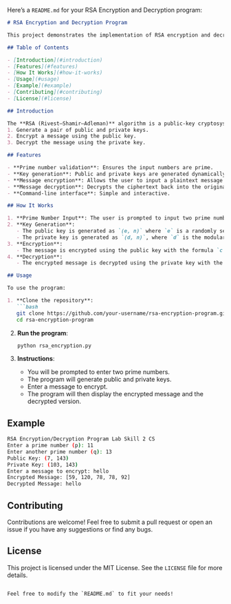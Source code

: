 Here’s a `README.md` for your RSA Encryption and Decryption program:

```md
# RSA Encryption and Decryption Program

This project demonstrates the implementation of RSA encryption and decryption in Python. The program allows users to generate RSA public and private keys, encrypt a message using the public key, and decrypt it using the private key.

## Table of Contents

- [Introduction](#introduction)
- [Features](#features)
- [How It Works](#how-it-works)
- [Usage](#usage)
- [Example](#example)
- [Contributing](#contributing)
- [License](#license)

## Introduction

The **RSA (Rivest–Shamir–Adleman)** algorithm is a public-key cryptosystem that is widely used for secure data transmission. This program provides a basic implementation of the RSA algorithm where users can:
1. Generate a pair of public and private keys.
2. Encrypt a message using the public key.
3. Decrypt the message using the private key.

## Features

- **Prime number validation**: Ensures the input numbers are prime.
- **Key generation**: Public and private keys are generated dynamically.
- **Message encryption**: Allows the user to input a plaintext message and encrypt it using the public key.
- **Message decryption**: Decrypts the ciphertext back into the original message using the private key.
- **Command-line interface**: Simple and interactive.

## How It Works

1. **Prime Number Input**: The user is prompted to input two prime numbers `p` and `q`.
2. **Key Generation**:
   - The public key is generated as `(e, n)` where `e` is a randomly selected number coprime to Euler’s totient function `phi(n)`, and `n = p * q`.
   - The private key is generated as `(d, n)`, where `d` is the modular inverse of `e` modulo `phi(n)`.
3. **Encryption**:
   - The message is encrypted using the public key with the formula `c = (m^e) % n`, where `m` is the ASCII value of each character in the message.
4. **Decryption**:
   - The encrypted message is decrypted using the private key with the formula `m = (c^d) % n`.

## Usage

To use the program:

1. **Clone the repository**:
   ```bash
   git clone https://github.com/your-username/rsa-encryption-program.git
   cd rsa-encryption-program
   ```

2. **Run the program**:
   ```bash
   python rsa_encryption.py
   ```

3. **Instructions**:
   - You will be prompted to enter two prime numbers.
   - The program will generate public and private keys.
   - Enter a message to encrypt.
   - The program will then display the encrypted message and the decrypted version.

## Example

```bash
RSA Encryption/Decryption Program Lab Skill 2 CS
Enter a prime number (p): 11
Enter another prime number (q): 13
Public Key: (7, 143)
Private Key: (103, 143)
Enter a message to encrypt: hello
Encrypted Message: [59, 120, 78, 78, 92]
Decrypted Message: hello
```

## Contributing

Contributions are welcome! Feel free to submit a pull request or open an issue if you have any suggestions or find any bugs.

## License

This project is licensed under the MIT License. See the `LICENSE` file for more details.
```

Feel free to modify the `README.md` to fit your needs!